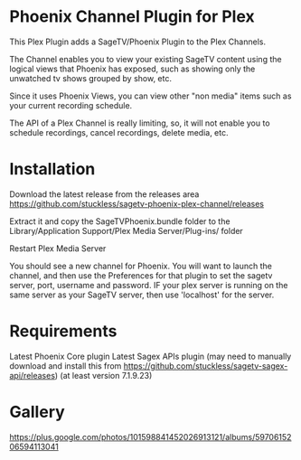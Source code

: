 # Phoenix Channel Plugin for Plex

This Plex Plugin adds a SageTV/Phoenix Plugin to the Plex Channels.

The Channel enables you to view your existing SageTV content using the logical views that Phoenix has exposed, such as
showing only the unwatched tv shows grouped by show, etc.

Since it uses Phoenix Views, you can view other "non media" items such as your current recording schedule.

The API of a Plex Channel is really limiting, so, it will not enable you to schedule recordings, cancel recordings, delete media, etc.

# Installation
Download the latest release from the releases area
https://github.com/stuckless/sagetv-phoenix-plex-channel/releases

Extract it and copy the SageTVPhoenix.bundle folder to the Library/Application Support/Plex Media Server/Plug-ins/ folder

Restart Plex Media Server

You should see a new channel for Phoenix.  You will want to launch the channel, and then use the Preferences for that plugin to set the sagetv server, port, username and password.  IF your plex server is running on the same server as your SageTV server, then use 'localhost' for the server.

# Requirements
Latest Phoenix Core plugin
Latest Sagex APIs plugin (may need to manually download and install this from https://github.com/stuckless/sagetv-sagex-api/releases) (at least version 7.1.9.23)

# Gallery
https://plus.google.com/photos/101598841452026913121/albums/5970615206594113041

